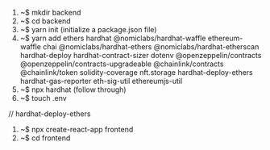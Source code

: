 1. ~$ mkdir backend
2. ~$ cd backend
3. ~$ yarn init (initialize a package.json file)
4. ~$ yarn add ethers hardhat @nomiclabs/hardhat-waffle ethereum-waffle chai @nomiclabs/hardhat-ethers @nomiclabs/hardhat-etherscan hardhat-deploy hardhat-contract-sizer dotenv @openzeppelin/contracts @openzeppelin/contracts-upgradeable @chainlink/contracts @chainlink/token solidity-coverage nft.storage hardhat-deploy-ethers hardhat-gas-reporter eth-sig-util ethereumjs-util
5. ~$ npx hardhat (follow through)
6. ~$ touch .env

// hardhat-deploy-ethers

1. ~$ npx create-react-app frontend
2. ~$ cd frontend
